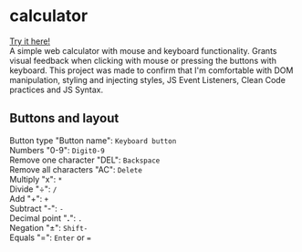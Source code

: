 # calculator
[Try it here!](https://t0nik.github.io/calculator/)  
A simple web calculator with mouse and keyboard functionality. Grants visual feedback when clicking with mouse or pressing the buttons with keyboard. This project was made to confirm that I'm comfortable with DOM manipulation, styling and injecting styles, JS Event Listeners, Clean Code practices and JS Syntax.

## Buttons and layout  
Button type "Button name": `Keyboard button`  
Numbers "0-9": `Digit0-9`  
Remove one character "DEL": `Backspace`  
Remove all characters "AC": `Delete`  
Multiply "x": `*`    
Divide "÷": `/`  
Add "+": `+`  
Subtract "-": `-`  
Decimal point "**.**": `.`  
Negation "±": `Shift-`  
Equals "=": `Enter` or `=`  
